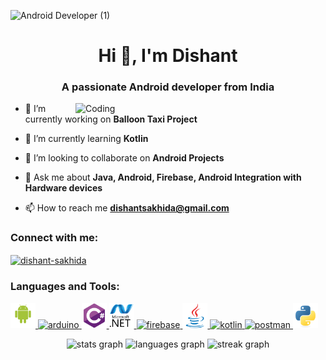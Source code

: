 ![Android Developer (1)](https://github.com/Shukla007/Android-Library/assets/76876581/83a74ec3-85ee-4964-a3b6-16f566de5a57)
<h1 align="center">Hi 👋, I'm Dishant</h1>
<h3 align="center">A passionate Android developer from India</h3>

<img align="right" alt="Coding" width="400" src="https://cdn.dribbble.com/users/1019864/screenshots/3079099/media/6926dbbe73b43f4ec5fe67c721489033.gif">

- 🔭 I’m currently working on **Balloon Taxi Project**

- 🌱 I’m currently learning **Kotlin**

- 👯 I’m looking to collaborate on **Android Projects**

- 💬 Ask me about **Java, Android, Firebase, Android Integration with Hardware devices**

- 📫 How to reach me **dishantsakhida@gmail.com**

<h3 align="left">Connect with me:</h3>
<p align="left">
<a href="https://linkedin.com/in/dishant-sakhida" target="blank"><img align="center" src="https://raw.githubusercontent.com/rahuldkjain/github-profile-readme-generator/master/src/images/icons/Social/linked-in-alt.svg" alt="dishant-sakhida" height="30" width="40" /></a>
</p>

<h3 align="left">Languages and Tools:</h3>
<p align="left"> <a href="https://developer.android.com" target="_blank" rel="noreferrer"> <img src="https://raw.githubusercontent.com/devicons/devicon/master/icons/android/android-original-wordmark.svg" alt="android" width="40" height="40"/> </a> <a href="https://www.arduino.cc/" target="_blank" rel="noreferrer"> <img src="https://cdn.worldvectorlogo.com/logos/arduino-1.svg" alt="arduino" width="40" height="40"/> </a> <a href="https://www.w3schools.com/cs/" target="_blank" rel="noreferrer"> <img src="https://raw.githubusercontent.com/devicons/devicon/master/icons/csharp/csharp-original.svg" alt="csharp" width="40" height="40"/> </a> <a href="https://dotnet.microsoft.com/" target="_blank" rel="noreferrer"> <img src="https://raw.githubusercontent.com/devicons/devicon/master/icons/dot-net/dot-net-original-wordmark.svg" alt="dotnet" width="40" height="40"/> </a> <a href="https://firebase.google.com/" target="_blank" rel="noreferrer"> <img src="https://www.vectorlogo.zone/logos/firebase/firebase-icon.svg" alt="firebase" width="40" height="40"/> </a> <a href="https://www.java.com" target="_blank" rel="noreferrer"> <img src="https://raw.githubusercontent.com/devicons/devicon/master/icons/java/java-original.svg" alt="java" width="40" height="40"/> </a> <a href="https://kotlinlang.org" target="_blank" rel="noreferrer"> <img src="https://www.vectorlogo.zone/logos/kotlinlang/kotlinlang-icon.svg" alt="kotlin" width="40" height="40"/> </a> <a href="https://postman.com" target="_blank" rel="noreferrer"> <img src="https://www.vectorlogo.zone/logos/getpostman/getpostman-icon.svg" alt="postman" width="40" height="40"/> </a> <a href="https://www.python.org" target="_blank" rel="noreferrer"> <img src="https://raw.githubusercontent.com/devicons/devicon/master/icons/python/python-original.svg" alt="python" width="40" height="40"/> </a> </p>

<div align="center">
  <img src="https://github-readme-stats.vercel.app/api?username=dishant1602&hide_title=true&hide_rank=true&show_icons=true&include_all_commits=true&count_private=true&disable_animations=false&theme=radical&locale=en&hide_border=true&order=1" height="200" alt="stats graph"  />
  <img src="https://github-readme-stats.vercel.app/api/top-langs?username=dishant1602&locale=en&hide_title=true&layout=compact&card_width=320&langs_count=5&theme=radical&hide_border=true&order=2" height="200" alt="languages graph"  />
  <img src="https://streak-stats.demolab.com?user=dishant1602&locale=en&mode=daily&theme=radical&hide_border=true&border_radius=5&order=3" height="200" alt="streak graph"  />
</div>

###


